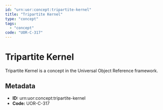 ```yaml
---
id: "urn:uor:concept:tripartite-kernel"
title: "Tripartite Kernel"
type: "concept"
tags:
  - "concept"
code: "UOR-C-317"
---
```


# Tripartite Kernel

Tripartite Kernel is a concept in the Universal Object Reference framework.

## Metadata

- **ID:** urn:uor:concept:tripartite-kernel
- **Code:** UOR-C-317
